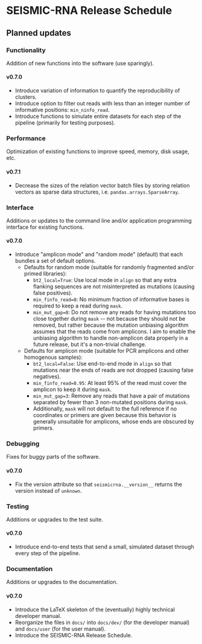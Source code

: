 # SEISMIC-RNA Release Schedule

## Planned updates

### Functionality
Addition of new functions into the software (use sparingly).

#### v0.7.0
- Introduce variation of information to quantify the reproducibility of clusters.
- Introduce option to filter out reads with less than an integer number of informative positions: `min_ninfo_read`.
- Introduce functions to simulate entire datasets for each step of the pipeline (primarily for testing purposes).


### Performance
Optimization of existing functions to improve speed, memory, disk usage, etc.

#### v0.7.1
- Decrease the sizes of the relation vector batch files by storing relation vectors as sparse data structures, i.e. `pandas.arrays.SparseArray`.

#### 

### Interface
Additions or updates to the command line and/or application programming interface for existing functions.

#### v0.7.0
- Introduce "amplicon mode" and "random mode" (default) that each bundles a set of default options.
  - Defaults for random mode (suitable for randomly fragmented and/or primed libraries):
    - `bt2_local=True`: Use local mode in `align` so that any extra flanking sequences are not misinterpreted as mutations (causing false positives).
    - `min_finfo_read=0`: No minimum fraction of informative bases is required to keep a read during `mask`.
    - `min_mut_gap=0`: Do not remove any reads for having mutations too close together during `mask` -- not because they should not be removed, but rather because the mutation unbiasing algorithm assumes that the reads come from amplicons. I aim to enable the unbiasing algorithm to handle non-amplicon data properly in a future release, but it's a non-trivial challenge.
  - Defaults for amplicon mode (suitable for PCR amplicons and other homogenous samples):
    - `bt2_local=False`: Use end-to-end mode in `align` so that mutations near the ends of reads are not dropped (causing false negatives).
    - `min_finfo_read=0.95`: At least 95% of the read must cover the amplicon to keep it during `mask`.
    - `min_mut_gap=3`: Remove any reads that have a pair of mutations separated by fewer than 3 non-mutated positions during `mask`.
    - Additionally, `mask` will not default to the full reference if no coordinates or primers are given because this behavior is generally unsuitable for amplicons, whose ends are obscured by primers.

### Debugging
Fixes for buggy parts of the software.

#### v0.7.0
- Fix the version attribute so that `seismicrna.__version__` returns the version instead of `unknown`.


### Testing
Additions or upgrades to the test suite.

#### v0.7.0
- Introduce end-to-end tests that send a small, simulated dataset through every step of the pipeline.


### Documentation
Additions or upgrades to the documentation.

#### v0.7.0
- Introduce the LaTeX skeleton of the (eventually) highly technical developer manual.
- Reorganize the files in `docs/` into `docs/dev/` (for the developer manual) and `docs/user` (for the user manual).
- Introduce the SEISMIC-RNA Release Schedule.
